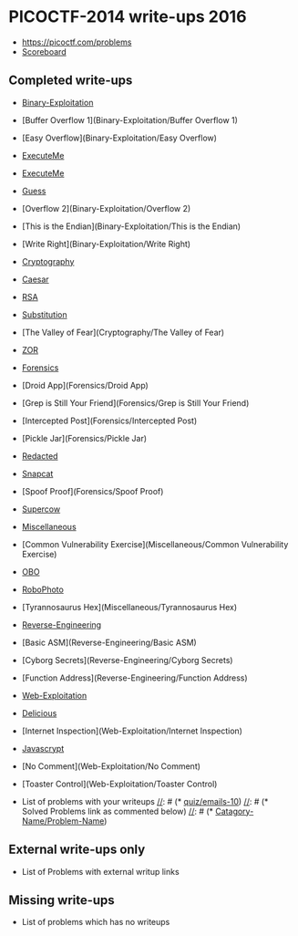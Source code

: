 # PICOCTF-2014 write-ups 2016

[//]: # (* CTF's URL as: <https://picoctf.com/problems>, for Eg. se below)
* <https://picoctf.com/problems>
* [Scoreboard](TODO)

## Completed write-ups

* [Binary-Exploitation](Binary-Exploitation)
* [Buffer Overflow 1](Binary-Exploitation/Buffer Overflow 1)
* [Easy Overflow](Binary-Exploitation/Easy Overflow)
* [ExecuteMe](Binary-Exploitation/ExecuteMe)
* [ExecuteMe](Binary-Exploitation/format)
* [Guess](Binary-Exploitation/Guess)
* [Overflow 2](Binary-Exploitation/Overflow 2)
* [This is the Endian](Binary-Exploitation/This is the Endian)
* [Write Right](Binary-Exploitation/Write Right)
* [Cryptography](Cryptography)
* [Caesar](Cryptography/Caesar)
* [RSA](Cryptography/RSA)
* [Substitution](Cryptography/Substitution)
* [The Valley of Fear](Cryptography/The Valley of Fear)
* [ZOR](Cryptography/ZOR)
* [Forensics](Forensics)
* [Droid App](Forensics/Droid App)
* [Grep is Still Your Friend](Forensics/Grep is Still Your Friend)
* [Intercepted Post](Forensics/Intercepted Post)
* [Pickle Jar](Forensics/Pickle Jar)
* [Redacted](Forensics/Redacted)
* [Snapcat](Forensics/Snapcat)
* [Spoof Proof](Forensics/Spoof Proof)
* [Supercow](Forensics/Supercow)
* [Miscellaneous](Miscellaneous)
* [Common Vulnerability Exercise](Miscellaneous/Common Vulnerability Exercise)
* [OBO](Miscellaneous/OBO)
* [RoboPhoto](Miscellaneous/RoboPhoto)
* [Tyrannosaurus Hex](Miscellaneous/Tyrannosaurus Hex)
* [Reverse-Engineering](Reverse-Engineering)
* [Basic ASM](Reverse-Engineering/Basic ASM)
* [Cyborg Secrets](Reverse-Engineering/Cyborg Secrets)
* [Function Address](Reverse-Engineering/Function Address)
* [Web-Exploitation](Web-Exploitation)
* [Delicious](Web-Exploitation/Delicious)
* [Internet Inspection](Web-Exploitation/Internet Inspection)
* [Javascrypt](Web-Exploitation/Javascrypt)
* [No Comment](Web-Exploitation/No Comment)
* [Toaster Control](Web-Exploitation/Toaster Control)

* List of problems with your writeups
[//]: # (* [quiz/emails-10](quiz/emails-10))
[//]: # (* Solved Problems link as commented below)
[//]: # (* [Catagory-Name/Problem-Name](Binary-Exploitation/Problem-1))

## External write-ups only

* List of Problems with external writup links


## Missing write-ups

* List of problems which has no writeups
